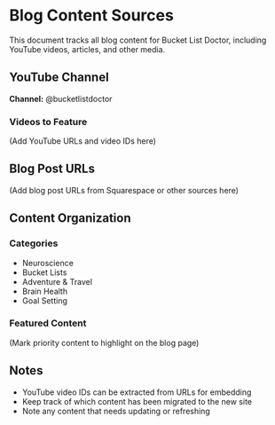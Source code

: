 # Blog Content Sources

This document tracks all blog content for Bucket List Doctor, including YouTube videos, articles, and other media.

## YouTube Channel

**Channel:** @bucketlistdoctor

### Videos to Feature

(Add YouTube URLs and video IDs here)

## Blog Post URLs

(Add blog post URLs from Squarespace or other sources here)

## Content Organization

### Categories
- Neuroscience
- Bucket Lists
- Adventure & Travel
- Brain Health
- Goal Setting

### Featured Content
(Mark priority content to highlight on the blog page)

## Notes

- YouTube video IDs can be extracted from URLs for embedding
- Keep track of which content has been migrated to the new site
- Note any content that needs updating or refreshing

